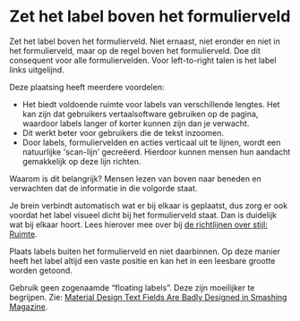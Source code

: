 <!-- @license CC0-1.0 -->

# Zet het label boven het formulierveld

Zet het label boven het formulierveld. Niet ernaast, niet eronder en niet in het formulierveld, maar op de regel boven het formulierveld. Doe dit consequent voor alle formuliervelden. Voor left-to-right talen is het label links uitgelijnd.

Deze plaatsing heeft meerdere voordelen:

- Het biedt voldoende ruimte voor labels van verschillende lengtes. Het kan zijn dat gebruikers vertaalsoftware gebruiken op de pagina, waardoor labels langer of korter kunnen zijn dan je verwacht.
- Dit werkt beter voor gebruikers die de tekst inzoomen.
- Door labels, formuliervelden en acties verticaal uit te lijnen, wordt een natuurlijke 'scan-lijn' gecreëerd. Hierdoor kunnen mensen hun aandacht gemakkelijk op deze lijn richten.

Waarom is dit belangrijk? Mensen lezen van boven naar beneden en verwachten dat de informatie in die volgorde staat.

Je brein verbindt automatisch wat er bij elkaar is geplaatst, dus zorg er ook voordat het label visueel dicht bij het formulierveld staat. Dan is duidelijk wat bij elkaar hoort. Lees hierover mee over bij [de richtlijnen over stijl: Ruimte](https://www.nldesignsystem.nl/richtlijnen/stijl/ruimte#ontwerpen-met-ruimte).

Plaats labels buiten het formulierveld en niet daarbinnen. Op deze manier heeft het label altijd een vaste positie en kan het in een leesbare grootte worden getoond.

Gebruik geen zogenaamde “floating labels”. Deze zijn moeilijker te begrijpen. Zie: [<span lang="en">Material Design Text Fields Are Badly Designed in Smashing Magazine</span>](https://www.smashingmagazine.com/2021/02/material-design-text-fields/).
